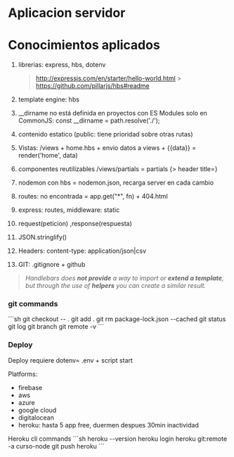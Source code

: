 # Aplicacion servidor

# Conocimientos aplicados

1. librerias: express, hbs, dotenv
   > http://expressjs.com/en/starter/hello-world.html > https://github.com/pillarjs/hbs#readme
2. template engine: hbs
3. \_\_dirname no está definida en proyectos con ES Modules solo en CommonJS: const \_\_dirname = path.resolve('./');

4. contenido estatico (public: tiene prioridad sobre otras rutas)
5. Vistas: /views + home.hbs + envio datos a views + {{data}} = render('home', data)
6. componentes reutilizables /views/partials = partials {> header title=}
7. nodemon con hbs = nodemon.json, recarga server en cada cambio
8. routes: no encontrada = app.get("\*", fn) + 404.html
9. express: routes, middleware: static
10. request(peticion) ,response(respuesta)
11. JSON.stringlify()
12. Headers: content-type: application/json|csv
13. GIT: .gitignore + github

> _Handlebars does **not provide** a way to import or **extend a template**, but through the use of **helpers** you can create a similar result._

### git commands

´´´sh
git checkout -- .
git add .
git rm package-lock.json --cached
git status
git log
git branch
git remote -v
´´´

### Deploy

Deploy requiere dotenv= .env + script start

Platforms:

- firebase
- aws
- azure
- google cloud
- digitalocean
- heroku: hasta 5 app free, duermen despues 30min inactividad

Heroku cli commands
´´´sh
heroku --version
heroku login
heroku git:remote -a curso-node
git push heroku
´´´
